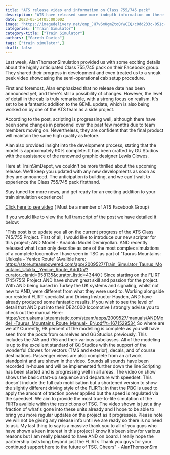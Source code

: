 ```yaml
---
title: "ATS release video and information on Class 755/745 pack"
description: "ATS have released some more indepth information on there highly anticipated FLIRT 755/745 pack."
date: 2023-05-14T05:00:00Z
image: "https://imagedelivery.net/onp_JH7v6mUgmZtoQYwCIQ/c0dd233c-051c-454b-2835-893cbdda8c00/public"
categories: ["Train Simulator"]
category-title: ["Train Simulator"]
authors: ["Gareth Davies"]
tags: ["train simulator",]
draft: false
---
```


Last week, AlanThomsonSimulation provided us with some exciting details about the highly anticipated Class 755/745 pack on their Facebook group. They shared their progress in development and even treated us to a sneak peek video showcasing the semi-operational cab setup procedure.

First and foremost, Alan emphasized that no release date has been announced yet, and there's still a possibility of changes. However, the level of detail in the cab is truly remarkable, with a strong focus on realism. It's set to be a fantastic addition to the GEML update, which is also being worked on by one of the ATS team as a side project.

According to the post, scripting is progressing well, although there have been some changes in personnel over the past few months due to team members moving on. Nevertheless, they are confident that the final product will maintain the same high quality as before.

Alan also provided insight into the development process, stating that the model is approximately 90% complete. It has been crafted by GU Studios with the assistance of the renowned graphic designer Lewis Clowes.

Here at TrainSimDepot, we couldn't be more thrilled about the upcoming release. We'll keep you updated with any new developments as soon as they are announced. The anticipation is building, and we can't wait to experience the Class 755/745 pack firsthand.

Stay tuned for more news, and get ready for an exciting addition to your train simulation experience!

[Click here to see video](https://www.facebook.com/groups/alanthomsonsim/posts/6754101781284313/) ( Must be a member of ATS Facebook Group)



If you would like to view the full transcript of the post we have detailed it below: 

"This post is to update you all on the current progress of the ATS Class 745/755 Project. First of all, I would like to introduce our new scripter for this project; AND Model - Anadolu Model Demiryolları. AND recently released what I can only describe as one of the most complex simulations of a complete locomotive I have seen in TSC as part of 'Taurus Mountains: Ulukışla – Yenice Route' (Avalible here: https://store.steampowered.com/app/2009527/Train_Simulator_Taurus_Mountains_Ulukla__Yenice_Route_AddOn/?curator_clanid=958135&curator_listid=43440 ) Since starting on the FLIRT (745/755) Project AND have shown great skill and passion for the project. With AND being based in Turkey the UK systems and signaling, whilst not new to AND, were different from what they were used to. Working alongside our resident FLIRT specialist and Driving Instructor Hayden, AND have already produced some fantastic results. If you wish to see the level of detail that AND put into their DE24000 locomotive I strongly advise you to check out the manual Here: https://cdn.akamai.steamstatic.com/steam/apps/2009527/manuals/ANDModel_-Taurus_Mountains_Route_Manual-_EN.pdf?t=1671529534
So where are we at?
Currently, 98 percent of the modelling is complete as you will have seen from the posts from ourselves and Gü Studios previously. This includes the 745 and 755 and their various subclasses. All of the modeling is up to the excellent standard of Gü Studios with the support of the wonderful Clowes for vectors (TMS and exterior), decals, and of course destinations. Passenger views are also complete from an artwork standpoint and are shown in the video.
Sounds all sounds have been recorded in-house and will be implemented further down the line
Scripting has been started and is progressing well in all areas. The video on show shows the basic start-up sequence and departure with speedset. This doesn't include the full cab mobilisation but a shortened version to show the slightly different driving style of the FLIRTs; in that the PBC is used to apply the amount of traction power applied but the speed is regulated via the speedset. We aim to provide the most true-to-life simulation of the FlIRTs avalible within the restrictions of TSC. The video shown is just a tiny fraction of what's gone into these units already and I hope to be able to bring you more regular updates on the project as it progresses.
Please note we will not be giving any release info until we are ready so there is no need to ask.
My last thing to say is a massive thank you to all of you guys who have shown a keen interest in this project I know it's been slow for various reasons but I am really pleased to have AND on board. I really hope the partnership lasts long beyond just the FLIRTs Thank you guys for your continued support here to the future of TSC. Cheers" - AlanThomsonSim